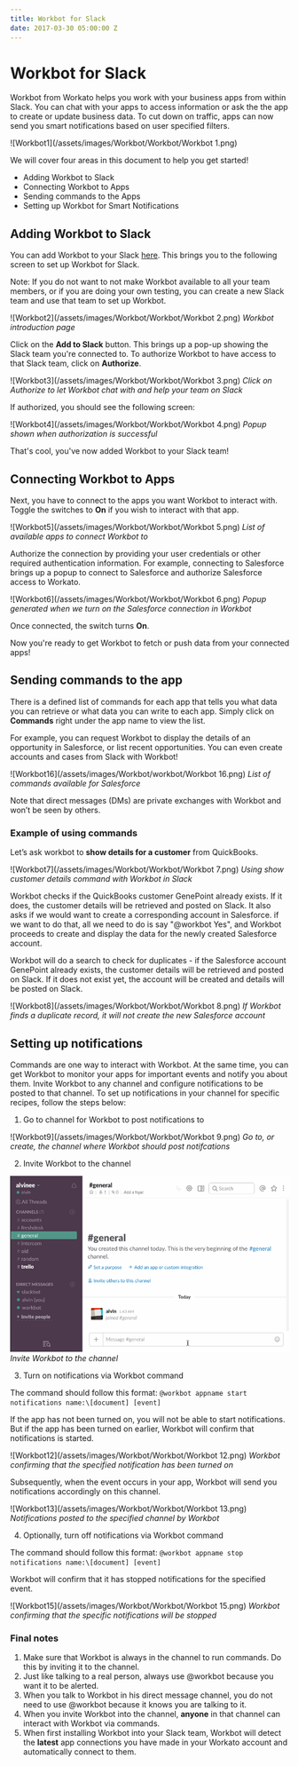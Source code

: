 ```yaml
---
title: Workbot for Slack
date: 2017-03-30 05:00:00 Z
---
```


# Workbot for Slack
Workbot from Workato helps you work with your business apps from within Slack. You can chat with your apps to access information or ask the the app to create or update business data. To cut down on traffic, apps can now send you smart notifications based on user specified filters.

![Workbot1](/assets/images/Workbot/Workbot/Workbot 1.png)

We will cover four areas in this document to help you get started!
- Adding Workbot to Slack
- Connecting Workbot to Apps
- Sending commands to the Apps
- Setting up Workbot for Smart Notifications

## Adding Workbot to Slack
You can add Workbot to your Slack [here](https://www.workato.com/workbot-slack). This brings you to the following screen to set up Workbot for Slack.

Note: If you do not want to not make Workbot available to all your team members, or if you are doing your own testing, you can create a new Slack team and use that team to set up Workbot.

![Workbot2](/assets/images/Workbot/Workbot/Workbot 2.png)
*Workbot introduction page*

Click on the **Add to Slack** button. This brings up a pop-up showing the Slack team you're connected to. To authorize Workbot to have access to that Slack team, click on **Authorize**.

![Workbot3](/assets/images/Workbot/Workbot/Workbot 3.png)
*Click on Authorize to let Workbot chat with and help your team on Slack*

If authorized, you should see the following screen:

![Workbot4](/assets/images/Workbot/Workbot/Workbot 4.png)
*Popup shown when authorization is successful*

That's cool, you've now added Workbot to your Slack team!

## Connecting Workbot to Apps
Next, you have to connect to the apps you want Workbot to interact with. Toggle the switches to **On** if you wish to interact with that app.

![Workbot5](/assets/images/Workbot/Workbot/Workbot 5.png)
*List of available apps to connect Workbot to*

Authorize the connection by providing your user credentials or other required authentication information. For example, connecting to Salesforce brings up a popup to connect to Salesforce and authorize Salesforce access to Workato.

![Workbot6](/assets/images/Workbot/Workbot/Workbot 6.png)
*Popup generated when we turn on the Salesforce connection in Workbot*

Once connected, the switch turns **On**.

Now you're ready to get Workbot to fetch or push data from your connected apps!

## Sending commands to the app
There is a defined list of commands for each app that tells you what data you can retrieve or what data you can write to each app. Simply click on **Commands** right under the app name to view the list.

For example, you can request Workbot to display the details of an opportunity in Salesforce, or list recent opportunities. You can even create accounts and cases from Slack with Workbot!

![Workbot16](/assets/images/Workbot/workbot/Workbot 16.png)
*List of commands available for Salesforce*

Note that direct messages (DMs) are private exchanges with Workbot and won’t be seen by others.

### Example of using commands
Let’s ask workbot to **show details for a customer** from QuickBooks.

![Workbot7](/assets/images/Workbot/Workbot/Workbot 7.png)
*Using show customer details command with Workbot in Slack*

Workbot checks if the QuickBooks customer GenePoint already exists. If it does, the customer details will be retrieved and posted on Slack. It also asks if we would want to create a corresponding account in Salesforce. if we want to do that, all we need to do is say "@workbot Yes", and Workbot proceeds to create and display the data for the newly created Salesforce account.

Workbot will do a search to check for duplicates - if the Salesforce account GenePoint already exists, the customer details will be retrieved and posted on Slack. If it does not exist yet, the account will be created and details will be posted on Slack.

![Workbot8](/assets/images/Workbot/Workbot/Workbot 8.png)
*If Workbot finds a duplicate record, it will not create the new Salesforce account*

## Setting up notifications
Commands are one way to interact with Workbot. At the same time, you can get Workbot to monitor your apps for important events and notify you about them. Invite Workbot to any channel and configure notifications to be posted to that channel. To set up notifications in your channel for specific recipes, follow the steps below:

1. Go to channel for Workbot to post notifications to

![Workbot9](/assets/images/Workbot/Workbot/Workbot 9.png)
*Go to, or create, the channel where Workbot should post notifcations*

2. Invite Workbot to the channel

![Workbot10](/assets/images/Workbot/workbot/workbot-adding-channel.gif)
*Invite Workbot to the channel*

3. Turn on notifications via Workbot command

The command should follow this format:
```@workbot appname start notifications name:\[document] [event]```

If the app has not been turned on, you will not be able to start notifications. But if the app has been turned on earlier, Workbot will confirm that notifications is started.

![Workbot12](/assets/images/Workbot/Workbot/Workbot 12.png)
*Workbot confirming that the specified notification has been turned on*

Subsequently, when the event occurs in your app, Workbot will send you notifications accordingly on this channel.

![Workbot13](/assets/images/Workbot/Workbot/Workbot 13.png)
*Notifications posted to the specified channel by Workbot*

4. Optionally, turn off notifications via Workbot command

The command should follow this format:
```@workbot appname stop notifications name:\[document] [event]```

Workbot will confirm that it has stopped notifications for the specified event.

![Workbot15](/assets/images/Workbot/Workbot/Workbot 15.png)
*Workbot confirming that the specific notifications will be stopped*

### Final notes

1. Make sure that Workbot is always in the channel to run commands. Do this by inviting it to the channel.
2. Just like talking to a real person, always use @workbot because you want it to be alerted.
3. When you talk to Workbot in his direct message channel, you do not need to use @workbot because it knows you are talking to it.
4. When you invite Workbot into the channel, **anyone** in that channel can interact with Workbot via commands.
5. When first installing Workbot into your Slack team, Workbot will detect the **latest** app connections you have made in your Workato account and automatically connect to them.

